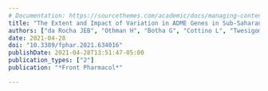```yaml
---
# Documentation: https://sourcethemes.com/academic/docs/managing-content/
title: "The Extent and Impact of Variation in ADME Genes in Sub-Saharan African Populations"
authors: ["da Rocha JEB", "Othman H", "Botha G", "Cottino L", "Twesigomwe D", "Ahmed S", "Drögemöller BI", "Fadlelmola FM", "Machanick P", "Mbiyavanga M", "Panji S", "Wright GEB", "Adebamowo C", "Matshaba M", "Ramsay M", "Simo G", "Simuunza MC", "Tiemessen CT", "Baldwin S", "Chiano M", "Cox C", "Gross AS", "Thomas P", "Gamo FJ", "Hazelhurst S"]
date: 2021-04-28
doi: "10.3389/fphar.2021.634016"
publishDate: 2021-04-28T13:51:47-05:00
publication_types: ["2"]
publication: "*Front Pharmacol*"

---
```

